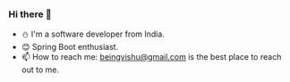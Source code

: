 ### Hi there 👋

- :snowman: I'm a software developer from India. 
- :blush: Spring Boot enthusiast.
- 📫 How to reach me: beingvishu@gmail.com is the best place to reach out to me.
<!-- 
- ⚡ Fun fact: I'm always moved by Mathematics fun facts. Example: x% of y is always y% of x.
-->
